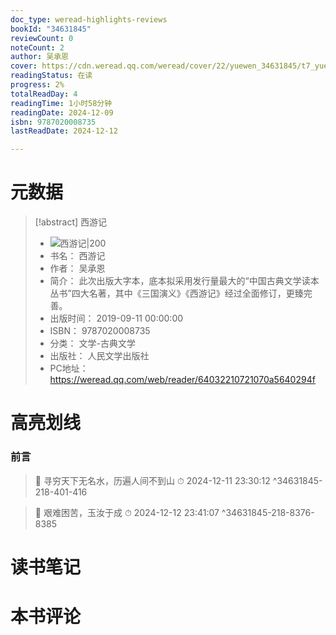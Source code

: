 ```yaml
---
doc_type: weread-highlights-reviews
bookId: "34631845"
reviewCount: 0
noteCount: 2
author: 吴承恩
cover: https://cdn.weread.qq.com/weread/cover/22/yuewen_34631845/t7_yuewen_346318451676961764.jpg
readingStatus: 在读
progress: 2%
totalReadDay: 4
readingTime: 1小时58分钟
readingDate: 2024-12-09
isbn: 9787020008735
lastReadDate: 2024-12-12

---
```

# 元数据
> [!abstract] 西游记
> - ![ 西游记|200](https://cdn.weread.qq.com/weread/cover/22/yuewen_34631845/t7_yuewen_346318451676961764.jpg)
> - 书名： 西游记
> - 作者： 吴承恩
> - 简介： 此次出版大字本，底本拟采用发行量最大的“中国古典文学读本丛书”四大名著，其中《三国演义》《西游记》经过全面修订，更臻完善。
> - 出版时间： 2019-09-11 00:00:00
> - ISBN： 9787020008735
> - 分类： 文学-古典文学
> - 出版社： 人民文学出版社
> - PC地址：https://weread.qq.com/web/reader/64032210721070a5640294f

# 高亮划线

### 前言

> 📌 寻穷天下无名水，历遍人间不到山 
> ⏱ 2024-12-11 23:30:12 ^34631845-218-401-416

> 📌 艰难困苦，玉汝于成 
> ⏱ 2024-12-12 23:41:07 ^34631845-218-8376-8385

# 读书笔记

# 本书评论


